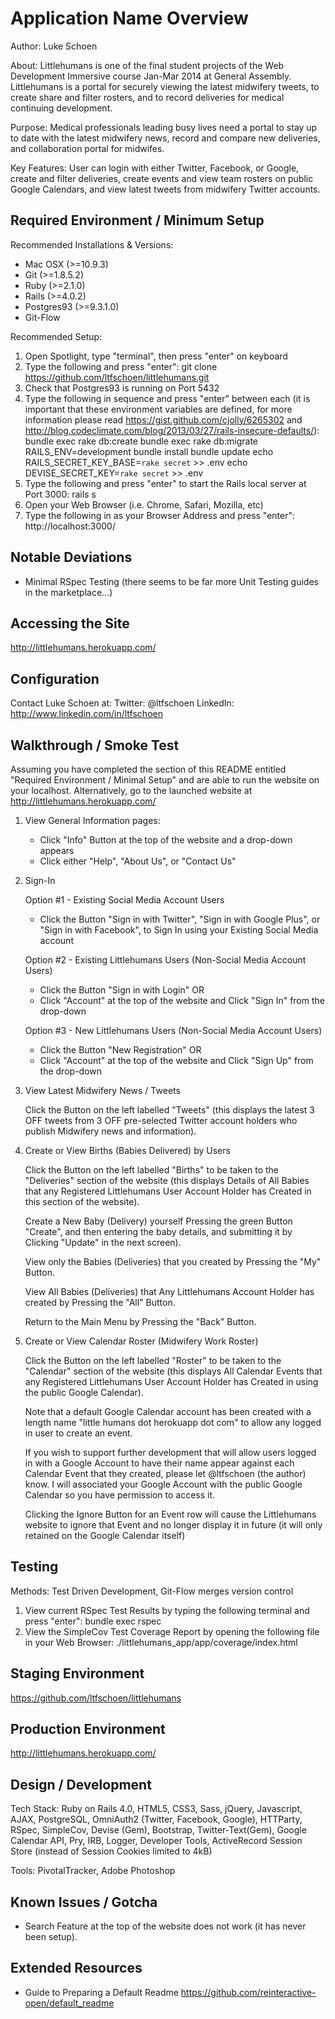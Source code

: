 Application Name Overview
==============================================

Author:
Luke Schoen

About:
Littlehumans is one of the final student projects of the Web Development Immersive course Jan-Mar 2014 at General Assembly. Littlehumans is a portal for securely viewing the latest midwifery tweets, to create share and filter rosters, and to record deliveries for medical continuing development.

Purpose:
Medical professionals leading busy lives need a portal to stay up to date with the latest midwifery news, record and compare new deliveries, and collaboration portal for midwifes.

Key Features:
User can login with either Twitter, Facebook, or Google, create and filter deliveries, create events and view team rosters on public Google Calendars, and view latest tweets from midwifery Twitter accounts.

Required Environment / Minimum Setup
----------------------------------------------

Recommended Installations & Versions:
 - Mac OSX (>=10.9.3)
 - Git (>=1.8.5.2)
 - Ruby (>=2.1.0)
 - Rails (>=4.0.2)
 - Postgres93 (>=9.3.1.0)
 - Git-Flow

Recommended Setup:
1) Open Spotlight, type "terminal", then press "enter" on keyboard
2) Type the following and press "enter": git clone https://github.com/ltfschoen/littlehumans.git
3) Check that Postgres93 is running on Port 5432
4) Type the following in sequence and press "enter" between each (it is important that these environment variables are defined, for more information please read https://gist.github.com/cjolly/6265302 and http://blog.codeclimate.com/blog/2013/03/27/rails-insecure-defaults/): 
     bundle exec rake db:create
     bundle exec rake db:migrate RAILS_ENV=development
     bundle install
     bundle update 
     echo RAILS_SECRET_KEY_BASE=`rake secret` >> .env
     echo DEVISE_SECRET_KEY=`rake secret` >> .env
5) Type the following and press "enter" to start the Rails local server at Port 3000: rails s
6) Open your Web Browser (i.e. Chrome, Safari, Mozilla, etc)
7) Type the following in as your Browser Address and press "enter": http://localhost:3000/

Notable Deviations
----------------------------------------------

- Minimal RSpec Testing (there seems to be far more Unit Testing guides in the marketplace...)

Accessing the Site
----------------------------------------------

http://littlehumans.herokuapp.com/

Configuration
----------------------------------------------

Contact Luke Schoen at:
	Twitter: @ltfschoen
	LinkedIn: http://www.linkedin.com/in/ltfschoen

Walkthrough / Smoke Test
----------------------------------------------

 Assuming you have completed the section of this README entitled "Required Environment / Minimal Setup" and are able to run the website on your localhost. Alternatively, go to the launched website at http://littlehumans.herokuapp.com/

 1) View General Information pages:

	- Click "Info" Button at the top of the website and a drop-down appears
	- Click either "Help", "About Us", or "Contact Us" 

 2) Sign-In

 	Option #1 - Existing Social Media Account Users
 	- Click the Button "Sign in with Twitter", "Sign in with Google Plus", or "Sign in with Facebook", to Sign In using your Existing Social Media account

 	Option #2 - Existing Littlehumans Users (Non-Social Media Account Users)
 	- Click the Button "Sign in with Login" OR
 	- Click "Account" at the top of the website and Click "Sign In" from the drop-down

 	Option #3 - New Littlehumans Users (Non-Social Media Account Users)
 	- Click the Button "New Registration" OR
 	- Click "Account" at the top of the website and Click "Sign Up" from the drop-down

 3) View Latest Midwifery News / Tweets 

 	Click the Button on the left labelled "Tweets" (this displays the latest 3 OFF tweets from 3 OFF pre-selected Twitter account holders who publish Midwifery news and information).

 4) Create or View Births (Babies Delivered) by Users

 	Click the Button on the left labelled "Births" to be taken to the "Deliveries" section of the website (this displays Details of All Babies that any Registered Littlehumans User Account Holder has Created in this section of the website).

 	Create a New Baby (Delivery) yourself Pressing the green Button "Create", and then entering the baby details, and submitting it by Clicking "Update" in the next screen).

 	View only the Babies (Deliveries) that you created by Pressing the "My" Button.

 	View All Babies (Deliveries) that Any Littlehumans Account Holder has created by Pressing the "All" Button.

 	Return to the Main Menu by Pressing the "Back" Button.

 5) Create or View Calendar Roster (Midwifery Work Roster)

 	Click the Button on the left labelled "Roster" to be taken to the "Calendar" section of the website (this displays All Calendar Events that any Registered Littlehumans User Account Holder has Created in using the public Google Calendar). 

 	Note that a default Google Calendar account has been created with a length name "little humans dot herokuapp dot com" to allow any logged in user to create an event.

    If you wish to support further development that will allow users logged in with a Google Account to have their name appear against each Calendar Event that they created, please let @ltfschoen (the author) know. I will associated your Google Account with the public Google Calendar so you have permission to access it.

    Clicking the Ignore Button for an Event row will cause the Littlehumans website to ignore that Event and no longer display it in future (it will only retained on the Google Calendar itself)

Testing
----------------------------------------------

Methods: Test Driven Development, Git-Flow merges version control

1) View current RSpec Test Results by typing the following terminal and press "enter": 
     bundle exec rspec
2) View the SimpleCov Test Coverage Report by opening the following file in your Web Browser:
	./littlehumans_app/app/coverage/index.html

Staging Environment
----------------------------------------------

https://github.com/ltfschoen/littlehumans

Production Environment
----------------------------------------------

http://littlehumans.herokuapp.com/

Design / Development
----------------------------------------------

Tech Stack: Ruby on Rails 4.0, HTML5, CSS3, Sass, jQuery, Javascript, AJAX, PostgreSQL, OmniAuth2 (Twitter, Facebook, Google), HTTParty, RSpec, SimpleCov, Devise (Gem), Bootstrap, Twitter-Text(Gem), Google Calendar API, Pry, IRB, Logger, Developer Tools, ActiveRecord Session Store (instead of Session Cookies limited to 4kB)

Tools: PivotalTracker, Adobe Photoshop

Known Issues / Gotcha
----------------------------------------------

- Search Feature at the top of the website does not work (it has never been setup).

Extended Resources
----------------------------------------------

- Guide to Preparing a Default Readme https://github.com/reinteractive-open/default_readme